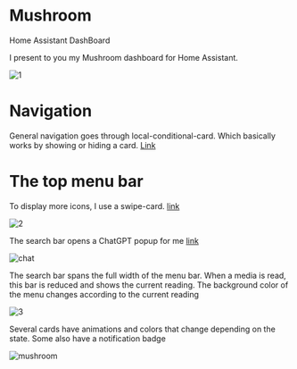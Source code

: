 # Mushroom
Home Assistant DashBoard

I present to you my Mushroom dashboard for Home Assistant.

![1](https://github.com/Guizmos123/Mushroom/assets/55227321/7def23eb-1c07-476c-abb4-061b504e03a6)

# Navigation
General navigation goes through local-conditional-card. Which basically works by showing or hiding a card.
[Link](https://github.com/PiotrMachowski/Home-Assistant-Lovelace-Local-Conditional-card)

# The top menu bar
To display more icons, I use a swipe-card.
[link](https://github.com/bramkragten/swipe-card)

![2](https://github.com/Guizmos123/Mushroom/assets/55227321/00c72073-35b3-43dd-a716-031397dcb409)

The search bar opens a ChatGPT popup for me
[link](https://community.home-assistant.io/t/chatgpt-integration-for-home-assistant-enhance-your-smart-home-with-ai/553344)

![chat](https://github.com/Guizmos123/Mushroom/assets/55227321/56c0c837-8122-495f-80e4-3c644a855574)

The search bar spans the full width of the menu bar.
When a media is read, this bar is reduced and shows the current reading.
The background color of the menu changes according to the current reading

![3](https://github.com/Guizmos123/Mushroom/assets/55227321/005c5875-6419-41f6-b9b4-736dd562758d)

Several cards have animations and colors that change depending on the state. Some also have a notification badge

![mushroom](https://github.com/Guizmos123/Mushroom/assets/55227321/34e9e69d-8fe1-4dac-9645-7a1cbaa1d149)
